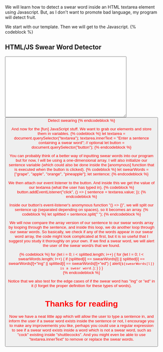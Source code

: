 We will learn how to detect a swear word inside an HTML textarea element using Javascript. But, as I don't want to promote bad language, my program will detect fruit. 
<!-- more -->  

We start with our template. Then we will get to the Javascript. 
{% codeblock %} 
<style> 
textarea { 
  width: 400px; 
  height: 200px; 
  float: left; 
} 
button { 
  color: red; 
  float: left; 
} 
</style> 
<h2>HTML/JS Swear Word Detector</h2> 
<textarea></textarea> 
<button>Detect swearing</butt> 
{% endcodeblock %} 

And now for the [fun] JavaScript stuff. We want to grab our elements and store them in variables. 
{% codeblock %} 
let textarea = document.querySelector("textarea"); 
textarea.innerText = "Enter a sentence containing a swear word"; // optional 
let button = document.querySelector("button"); 
{% endcodeblock %} 

You can probably think of a better way of inputting swear words into our program but for now, I will be using a one-dimensional array. I will also initialize our sentence variable (which could also be done inside the  [anomynous] function that is executed when the button is clicked). 
{% codeblock %} 
let swearWords = ["grape", "apple", "orange", "pineapple"]; 
let sentence; 
{% endcodeblock %} 

We then attach our event listener to the button. And inside this we get the value of our textarea (what the user has typed in). 
{% codeblock %} 
button.addEventListener("click", () => { 
  sentence = textarea.value; 
}); 
{% endcodeblock %} 

Inside our button's event-listener's anomynous function "() => {}", we will split our sentence up (separated depending on spaces), so it becomes an array. 
{% codeblock %} 
  let splitted = sentence.split(" "); 
{% endcodeblock %} 

We will now compare the array version of our sentence to our swear words array by looping through the sentence, and inside this loop, we do another loop through our swear words. So basically, we check if any of the words appear in our swear word array, the code might look complicated at first, but it is so useful that I suggest you study it thoroughly on your own. If we find a swear word, we will alert the user of the swear word/s that we found. 

{% codeblock %} 
  for (let i = 0; i < splitted.length; i++) { 
    for (let l = 0; l < swearWords.length; l++) { 
      if (splitted[i] == swearWords[l] || splitted[i] == swearWords[l]+"ing" || splitted[i] == swearWords[l]+"ed") { 
        alert(`${swearWords[l]} is a swear word.`); 
      } 
    } 
  }   
{% endcodeblock %} 

Notice that we also test for the edge cases of if the swear word has "ing" or "ed" in it (I forget the proper definition for these types of words). 

# Thanks for reading 
Now we have a neat little app which will allow the user to type a sentence in, and inform the user if a swear word exists inside the sentence or not, I encourage you to make any improvements you like, perhaps you could use a regular expression to see if a swear word exists inside a word which is not a swear word, such as "cock" existing inside "shuttlecocks". And you might even be able to use "textarea.innerText" to remove or replace the swear words. 

